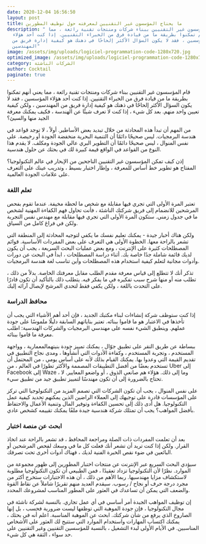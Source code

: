 ```yaml
---
date: 2020-12-04 16:56:50
layout: post
title: ما يحتاج المؤسسون غير التقنيين لمعرفته حول توظيف المطورين
description: " قام المؤسسون غير التقنيين ببناء شركات ومنتجات تقنية رائعة ، مما
  يعني أنهم تمكنوا بطريقة ما من قيادة فرق من الخبراء التقنيين. إذا كنت أحد هؤلاء
  المؤسسين ، فقد لا يكون السؤال الأكثر إلحاحًا في ذهنك هو كيفية إدارة فريق من
  المهندسين"
image: /assets/img/uploads/logiciel-programmation-code-1280x720.jpg
optimized_image: /assets/img/uploads/logiciel-programmation-code-1280x720.jpg
category: الشركات الناشئة
author: Cocktail
paginate: true
---
```

قام المؤسسون غير التقنيين ببناء شركات ومنتجات تقنية رائعة ، مما يعني أنهم تمكنوا بطريقة ما من قيادة فرق من الخبراء التقنيين. إذا كنت أحد هؤلاء المؤسسين ، فقد لا يكون السؤال الأكثر إلحاحًا في ذهنك هو كيفية إدارة فريق من المهندسين ، ولكن كيفية تعيين واحد منهم. بعد كل شيء ، إذا كنت لا تعرف شيئًا عن الهندسة ، فكيف يمكنك معرفة الجيد منها والسيئ؟

من المهم أن تبدأ هذه المحادثة من خلال تبديد بعض الأساطير. أولاً ، لا توجد قواعد في هندسة البرمجيات. ليس صحيحًا دائمًا أن التنمية البحرية منخفضة الجودة أو رخيصة. على نفس المنوال ، ليس صحيحًا دائمًا أن التطوير البري عالي الجودة ومكلف. لا يقدم هذا النوع من القواعد في الواقع قيمة كبيرة لك في بحثك عن حلول هندسية.

إذن كيف تمكن المؤسسون غير التقنيين الناجحين من الإبحار في عالم التكنولوجيا؟ المفتاح هو تطوير خط أساس للمعرفة ، وإطار اختبار بسيط ، وتدريب عينك على التعرف على علامات الجودة العالمية.

### تعلم اللغة

تعتبر المرة الأولى التي تجري فيها مقابلة مع شخص ما لحظة مخيفة. عندما تقوم بفحص المرشحين للانضمام إلى فريق شركتك الناشئة ، فأنت تحاول فهم الكفاءة المهنية لشخص ما في جدول زمني. ستكون المرة الأولى التي تجري فيها مقابلة مع مهندس نفس التجربة ولكن في فراغ كامل من السياق.

ولكن هناك أخبار جيدة - يمكنك تعليم نفسك ما يكفي لتوجيه المحادثة إلى المنطقة التي تشعر بالراحة معها. الخطوة الأولى هي التعرف على بعض المفردات الأساسية. قوائم المصطلحات كثيرة على الإنترنت ، ومع بعض عمليات البحث السريعة ، يجب أن يكون لديك قائمة شاملة جدًا خاصة بك. أثناء دراسة المصطلحات ، ابدأ في البحث عن دورات وأدوات مجانية لتعلم كيفية استخدام هذه المصطلحات وأين تناسب لغة هندسة البرمجيات.

تذكر أنك لا تتطلع إلى قياس معرفة مقدم الطلب مقابل معرفتك الخاصة. بدلاً من ذلك ، تطلب منه أو منها شرح سبب تفكيره في ما يفكر فيه. يتطلب ذلك بالتأكيد أن تكون قادرًا على التحدث باللغة ، ولكن يكفي فقط لتحدي المرشح لإيصال آرائه إليك.

### محافظ الدراسة

إذا كنت ستوظف شركة إنشاءات لبناء مكتبك الجديد ، فإن أحد أهم الأشياء التي يجب أن تأخذها في الاعتبار هو ما قاموا ببنائه. تعتبر بناياتهم السابقة دليلًا ملموسًا على جودة عملهم. وينطبق الشيء نفسه على مهندسي البرمجيات والشركات الهندسية: اطلب معرفة ما قاموا ببنائه.

ببساطة عن طريق النقر على تطبيق جوّال ، يمكنك تمييز جودة بنيتهم ​​المعمارية ، وواجهة المستخدم ، وتجربة المستخدم ، وكفاءة الأدوات التي أنشأوها ، ومدى نجاح التطبيق في تقديم القيمة التي وعدوا بها. يمكنك القيام بذلك لأنه على أساس يومي ، من المحتمل أن تستخدم بعضًا من أفضل التطبيقات المصممة والأكثر تطورًا في العالم ، من Uber إلى Facebook إلى Waze ، وما إلى ذلك. هؤلاء هم صانعي الذوق ، أو واضعو المعايير. لا تحتاج بالضرورة إلى أن تكون مهندسًا لتمييز تطبيق جيد من تطبيق سيء.

على نفس المنوال ، يجب أن تكون الشركات التي تصمم المزيد من التكنولوجيا التي تركز على المؤسسات قادرة على توجيهك إلى العملاء الراضين الذين يمكنهم تحديد كيفية عمل التكنولوجيا. هل أدى ذلك إلى تحسين الكفاءة وتوفير المال وتنمية الأعمال والاحتفاظ بأفضل المواهب؟ يجب أن تمتلك شركة هندسية جيدة ملفًا يمكنك تقييمه كشخص عادي.

### ابحث عن منصة اختبار

بعد أن تعلمت المفردات ذات الصلة ومراجعة المحافظ ، قد تشعر بالراحة عند اتخاذ القرار. ولكن إذا كنت تريد أن تشعر أنك فعلت كل ما في وسعك لفحص المرشحين أو البائعين في ضوء نقص الخبرة الفنية لديك ، فهناك أدوات أخرى تحت تصرفك.

سيؤدي البحث السريع عبر الإنترنت عن منتجات اختبار المطورين إلى ظهور مجموعة من الموارد. نظرًا لأن التكنولوجيا تزداد تعقيدًا ، فمن الطبيعي أن تكون التكنولوجيا مطلوبة لاستكشاف مزايا مهندسيها. ربما الأهم من ذلك ، أن هذه الاختبارات ستخرج أكثر من مجرد درجة حرف أو نجاح / رسوب. سيقدم العديد منهم تقريرًا شاملاً عن نقاط القوة والضعف التي يمكن أن تساعدك في العثور على المطور المناسب لمشروعك المحدد.

إن توظيف المواهب الجيدة أمر أساسي في أي عمل تجاري. بالنسبة لشركة ناشئة في مجال التكنولوجيا ، فإن جودة الموهبة التي توظفها ليست ضرورية فحسب ، بل إنها الصاروخ الذي يرفع من شأن شركتك. ابحث عن الموهبة المناسبة. اعلم أنه في بحثك ، يمكنك اكتساب المهارات واستخدام الموارد التي ستتيح لك العثور على الأشخاص المناسبين. في الأيام الأولى لبدء التشغيل ، بالنسبة للمؤسسين التقنيين وغير التقنيين على حد سواء ، الثقة هي كل شيء.